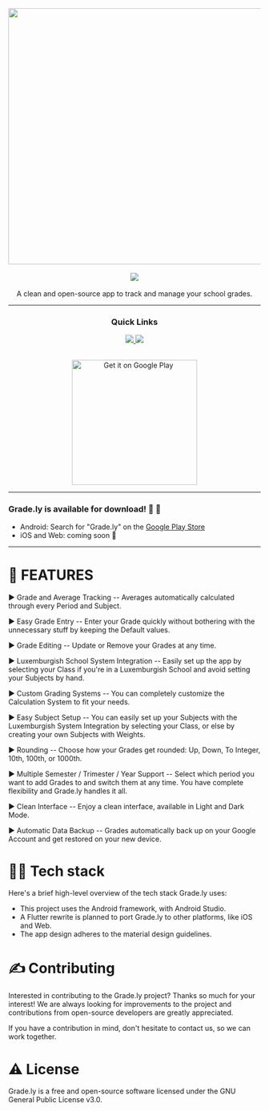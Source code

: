 <div align='center'>
  <a href="https://play.google.com/store/apps/details?id=com.NightDreamGames.Grade.ly">
<img src="https://user-images.githubusercontent.com/49079695/152243403-eea6e8c0-30c3-48c2-8866-3e576ba2bf63.png" width="512" />
    </a>
</div>

<br />

<div align='center'>
    <a href="https://play.google.com/store/apps/details?id=com.NightDreamGames.Grade.ly">
<img src='https://img.shields.io/badge/VERSION-1.0.1-%2523FDD835'>
          </a>
</div>

<br />

<div align='center'>
A clean and open-source app to track and manage your school grades.  
</div>

---

<div align='center'> 
  
### Quick Links
  
<a href='https://nightdreamgames.github.io'>
  
<img src='https://img.shields.io/badge/HOMEPAGE-gray?style=for-the-badge'>
  
</a>
  
<a href='https://play.google.com/store/apps/details?id=com.NightDreamGames.Grade.ly'>
  
<img src='https://img.shields.io/badge/DOWNLOAD-blue?style=for-the-badge'>
  
</a>
  
<br />
  
<br />
  
<a href='https://play.google.com/store/apps/details?id=com.NightDreamGames.Grade.ly&pcampaignid=pcampaignidMKT-Other-global-all-co-prtnr-py-PartBadge-Mar2515-1'><img alt='Get it on Google Play' src='https://play.google.com/intl/en_us/badges/static/images/badges/en_badge_web_generic.png' alt="Grade.ly" style="width: 250px; " width="250" /></a>
</div>

---

### Grade.ly is available for download! 🥳 🚀

- Android: Search for "Grade.ly" on the [Google Play Store](https://play.google.com/store/apps/details?id=com.NightDreamGames.Grade.ly)
- iOS and Web: coming soon 👀

---

# 📒 FEATURES

► Grade and Average Tracking -- Averages automatically calculated through every Period and Subject.

► Easy Grade Entry -- Enter your Grade quickly without bothering with the unnecessary stuff by keeping the Default values.

► Grade Editing -- Update or Remove your Grades at any time.

► Luxemburgish School System Integration -- Easily set up the app by selecting your Class if you're in a Luxemburgish School and avoid setting your Subjects by hand.

► Custom Grading Systems -- You can completely customize the Calculation System to fit your needs.

► Easy Subject Setup -- You can easily set up your Subjects with the Luxemburgish System Integration by selecting your Class, or else by creating your own Subjects with Weights.

► Rounding -- Choose how your Grades get rounded: Up, Down, To Integer, 10th, 100th, or 1000th.

► Multiple Semester / Trimester / Year Support -- Select which period you want to add Grades to and switch them at any time. You have complete flexibility and Grade.ly handles it all.

► Clean Interface -- Enjoy a clean interface, available in Light and Dark Mode.

► Automatic Data Backup -- Grades automatically back up on your Google Account and get restored on your new device.

# 👨‍💻 Tech stack

Here's a brief high-level overview of the tech stack Grade.ly uses:

- This project uses the Android framework, with Android Studio.
- A Flutter rewrite is planned to port Grade.ly to other platforms, like iOS and Web.
- The app design adheres to the material design guidelines.

# ✍️ Contributing

Interested in contributing to the Grade.ly project? Thanks so much for your interest! We are always looking for improvements to the project and contributions from open-source developers are greatly appreciated.

If you have a contribution in mind, don't hesitate to contact us, so we can work together.

# ⚠️ License

Grade.ly is a free and open-source software licensed under the GNU General Public License v3.0.

<br />
